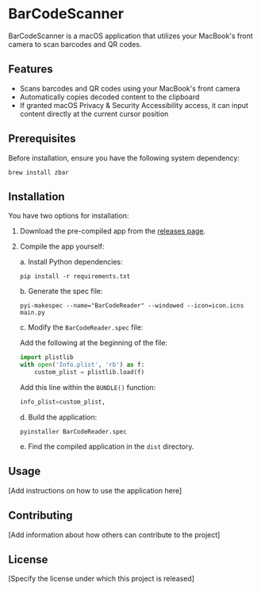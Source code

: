 # BarCodeScanner

BarCodeScanner is a macOS application that utilizes your MacBook's front camera to scan barcodes and QR codes.

## Features

- Scans barcodes and QR codes using your MacBook's front camera
- Automatically copies decoded content to the clipboard
- If granted macOS Privacy & Security Accessibility access, it can input content directly at the current cursor position

## Prerequisites

Before installation, ensure you have the following system dependency:
```
brew install zbar
```

## Installation

You have two options for installation:

1. Download the pre-compiled app from the [releases page](insert_link_here).

2. Compile the app yourself:

    a. Install Python dependencies:
    ```
    pip install -r requirements.txt
    ```

    b. Generate the spec file:
    ```
    pyi-makespec --name="BarCodeReader" --windowed --icon=icon.icns main.py
    ```

    c. Modify the `BarCodeReader.spec` file:
    
    Add the following at the beginning of the file:
    ```python
    import plistlib
    with open('Info.plist', 'rb') as f:
        custom_plist = plistlib.load(f)
    ```

    Add this line within the `BUNDLE()` function:
    ```python
    info_plist=custom_plist,
    ```

    d. Build the application:
    ```
    pyinstaller BarCodeReader.spec
    ```

    e. Find the compiled application in the `dist` directory.

## Usage

[Add instructions on how to use the application here]

## Contributing

[Add information about how others can contribute to the project]

## License

[Specify the license under which this project is released]
